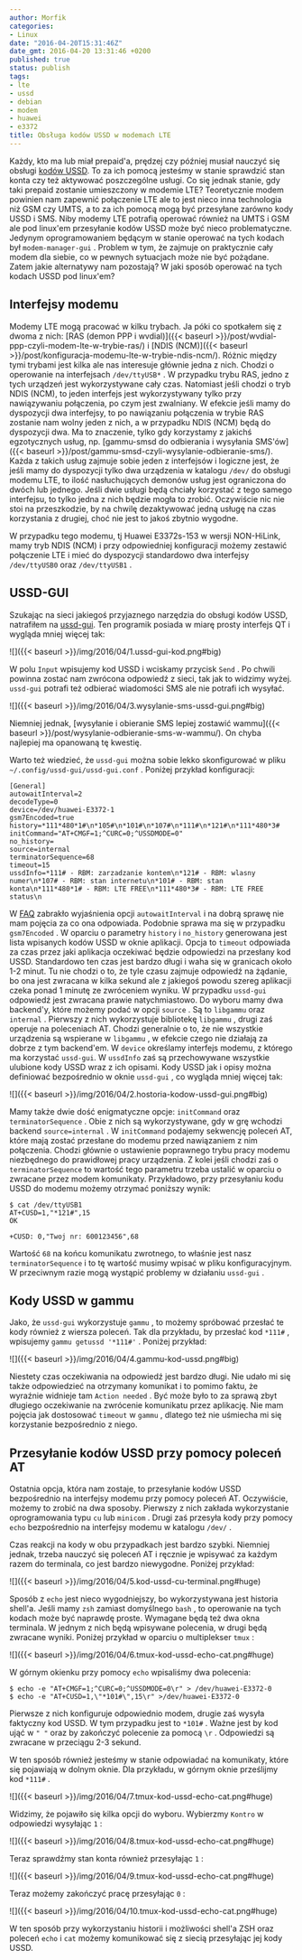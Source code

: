```yaml
---
author: Morfik
categories:
- Linux
date: "2016-04-20T15:31:46Z"
date_gmt: 2016-04-20 13:31:46 +0200
published: true
status: publish
tags:
- lte
- ussd
- debian
- modem
- huawei
- e3372
title: Obsługa kodów USSD w modemach LTE
---
```


Każdy, kto ma lub miał prepaid'a, prędzej czy później musiał nauczyć się obsługi [kodów
USSD](https://pl.wikipedia.org/wiki/Unstructured_Supplementary_Service_Data). To za ich pomocą
jesteśmy w stanie sprawdzić stan konta czy też aktywować poszczególne usługi. Co się jednak stanie,
gdy taki prepaid zostanie umieszczony w modemie LTE? Teoretycznie modem powinien nam zapewnić
połączenie LTE ale to jest nieco inna technologia niż GSM czy UMTS, a to za ich pomocą mogą być
przesyłane zarówno kody USSD i SMS. Niby modemy LTE potrafią operować również na UMTS i GSM ale pod
linux'em przesyłanie kodów USSD może być nieco problematyczne. Jedynym oprogramowaniem będącym w
stanie operować na tych kodach był `modem-manager-gui` . Problem w tym, że zajmuje on praktycznie
cały modem dla siebie, co w pewnych sytuacjach może nie być pożądane. Zatem jakie alternatywy nam
pozostają? W jaki sposób operować na tych kodach USSD pod linux'em?

<!--more-->
## Interfejsy modemu

Modemy LTE mogą pracować w kilku trybach. Ja póki co spotkałem się z dwoma z nich: [RAS (demon PPP i
wvdial)]({{< baseurl >}}/post/wvdial-ppp-czyli-modem-lte-w-trybie-ras/) i [NDIS
(NCM)]({{< baseurl >}}/post/konfiguracja-modemu-lte-w-trybie-ndis-ncm/). Różnic między tymi
trybami jest kilka ale nas interesuje głównie jedna z nich. Chodzi o operowanie na interfejsach
`/dev/ttyUSB*` . W przypadku trybu RAS, jedno z tych urządzeń jest wykorzystywane cały czas.
Natomiast jeśli chodzi o tryb NDIS (NCM), to jeden interfejs jest wykorzystywany tylko przy
nawiązywaniu połączenia, po czym jest zwalniany. W efekcie jeśli mamy do dyspozycji dwa interfejsy,
to po nawiązaniu połączenia w trybie RAS zostanie nam wolny jeden z nich, a w przypadku NDIS (NCM)
będą do dyspozycji dwa. Ma to znaczenie, tylko gdy korzystamy z jakichś egzotycznych usług, np.
[gammu-smsd do odbierania i wysyłania
SMS'ów]({{< baseurl >}}/post/gammu-smsd-czyli-wysylanie-odbieranie-sms/). Każda z takich usług
zajmuje sobie jeden z interfejsów i logiczne jest, że jeśli mamy do dyspozycji tylko dwa urządzenia
w katalogu `/dev/` do obsługi modemu LTE, to ilość nasłuchujących demonów usług jest ograniczona do
dwóch lub jednego. Jeśli dwie usługi będą chciały korzystać z tego samego interfejsu, to tylko jedna
z nich będzie mogła to zrobić. Oczywiście nic nie stoi na przeszkodzie, by na chwilę dezaktywować
jedną usługę na czas korzystania z drugiej, choć nie jest to jakoś zbytnio wygodne.

W przypadku tego modemu, tj Huawei E3372s-153 w wersji NON-HiLink, mamy tryb NDIS (NCM) i przy
odpowiedniej konfiguracji możemy zestawić połączenie LTE i mieć do dyspozycji standardowo dwa
interfejsy `/dev/ttyUSB0` oraz `/dev/ttyUSB1` .

## USSD-GUI

Szukając na sieci jakiegoś przyjaznego narzędzia do obsługi kodów USSD, natrafiłem na
[ussd-gui](https://github.com/mhogomchungu/ussd-gui). Ten programik posiada w miarę prosty interfejs
QT i wygląda mniej więcej tak:

![]({{< baseurl >}}/img/2016/04/1.ussd-gui-kod.png#big)

W polu `Input` wpisujemy kod USSD i wciskamy przycisk `Send` . Po chwili powinna zostać nam zwrócona
odpowiedź z sieci, tak jak to widzimy wyżej. `ussd-gui` potrafi też odbierać wiadomości SMS ale nie
potrafi ich wysyłać.

![]({{< baseurl >}}/img/2016/04/3.wysylanie-sms-ussd-gui.png#big)

Niemniej jednak, [wysyłanie i obieranie SMS lepiej zostawić
wammu]({{< baseurl >}}/post/wysylanie-odbieranie-sms-w-wammu/). On chyba najlepiej ma opanowaną tę
kwestię.

Warto też wiedzieć, że `ussd-gui` można sobie lekko skonfigurować w pliku
`~/.config/ussd-gui/ussd-gui.conf` . Poniżej przykład konfiguracji:

    [General]
    autowaitInterval=2
    decodeType=0
    device=/dev/huawei-E3372-1
    gsm7Encoded=true
    history=*111*480*1#\n*105#\n*101#\n*107#\n*111#\n*121#\n*111*480*3#
    initCommand="AT+CMGF=1;^CURC=0;^USSDMODE=0"
    no_history=
    source=internal
    terminatorSequence=68
    timeout=15
    ussdInfo=*111# - RBM: zarzadzanie kontem\n*121# - RBM: wlasny numer\n*107# - RBM: stan internetu\n*101# - RBM: stan konta\n*111*480*1# - RBM: LTE FREE\n*111*480*3# - RBM: LTE FREE status\n

W [FAQ](https://github.com/mhogomchungu/ussd-gui/wiki/Frequently-Asked-Questions) zabrakło
wyjaśnienia opcji `autowaitInterval` i na dobrą sprawę nie mam pojęcia za co ona odpowiada.
Podobnie sprawa ma się w przypadku `gsm7Encoded` . W oparciu o parametry `history` i `no_history`
generowana jest lista wpisanych kodów USSD w oknie aplikacji. Opcja to `timeout` odpowiada za czas
przez jaki aplikacja oczekiwać będzie odpowiedzi na przesłany kod USSD. Standardowo ten czas jest
bardzo długi i waha się w granicach około 1-2 minut. Tu nie chodzi o to, że tyle czasu zajmuje
odpowiedź na żądanie, bo ona jest zwracana w kilka sekund ale z jakiegoś powodu szereg aplikacji
czeka ponad 1 minutę ze zwróceniem wyniku. W przypadku `ussd-gui` odpowiedź jest zwracana prawie
natychmiastowo. Do wyboru mamy dwa backend'y, które możemy podać w opcji `source` . Są to `libgammu`
oraz `internal` . Pierwszy z nich wykorzystuje bibliotekę `libgammu` , drugi zaś operuje na
poleceniach AT. Chodzi generalnie o to, że nie wszystkie urządzenia są wspierane w `libgammu` , w
efekcie czego nie działają za dobrze z tym backend'em. W `device` określamy interfejs modemu, z
którego ma korzystać `ussd-gui`. W `ussdInfo` zaś są przechowywane wszystkie ulubione kody USSD
wraz z ich opisami. Kody USSD jak i opisy można definiować bezpośrednio w oknie `ussd-gui` , co
wygląda mniej więcej tak:

![]({{< baseurl >}}/img/2016/04/2.hostoria-kodow-ussd-gui.png#big)

Mamy także dwie dość enigmatyczne opcje: `initCommand` oraz `terminatorSequence` . Obie z nich są
wykorzystywane, gdy w grę wchodzi backend `source=internal` . W `initCommand` podajemy sekwencję
poleceń AT, które mają zostać przesłane do modemu przed nawiązaniem z nim połączenia. Chodzi głównie
o ustawienie poprawnego trybu pracy modemu niezbędnego do prawidłowej pracy urządzenia. Z kolei
jeśli chodzi zaś o `terminatorSequence` to wartość tego parametru trzeba ustalić w oparciu o
zwracane przez modem komunikaty. Przykładowo, przy przesyłaniu kodu USSD do modemu możemy otrzymać
poniższy wynik:

    $ cat /dev/ttyUSB1
    AT+CUSD=1,"*121#",15
    OK

    +CUSD: 0,"Twoj nr: 600123456",68

Wartość `68` na końcu komunikatu zwrotnego, to właśnie jest nasz `terminatorSequence` i to tę
wartość musimy wpisać w pliku konfiguracyjnym. W przeciwnym razie mogą wystąpić problemy w
działaniu `ussd-gui` .

## Kody USSD w gammu

Jako, że `ussd-gui` wykorzystuje `gammu` , to możemy spróbować przesłać te kody również z wiersza
poleceń. Tak dla przykładu, by przesłać kod `*111#` , wpisujemy `gammu getussd '*111#'` . Poniżej
przykład:

![]({{< baseurl >}}/img/2016/04/4.gammu-kod-ussd.png#big)

Niestety czas oczekiwania na odpowiedź jest bardzo długi. Nie udało mi się także odpowiedzieć na
otrzymany komunikat i to pomimo faktu, że wyraźnie widnieje tam `Action needed` . Być może było to
za sprawą zbyt długiego oczekiwanie na zwrócenie komunikatu przez aplikację. Nie mam pojęcia jak
dostosować `timeout` w `gammu` , dlatego też nie uśmiecha mi się korzystanie bezpośrednio z niego.

## Przesyłanie kodów USSD przy pomocy poleceń AT

Ostatnia opcja, która nam zostaje, to przesyłanie kodów USSD bezpośrednio na interfejsy modemu przy
pomocy poleceń AT. Oczywiście, możemy to zrobić na dwa sposoby. Pierwszy z nich zakłada
wykorzystanie oprogramowania typu `cu` lub `minicom` . Drugi zaś przesyła kody przy pomocy `echo`
bezpośrednio na interfejsy modemu w katalogu `/dev/` .

Czas reakcji na kody w obu przypadkach jest bardzo szybki. Niemniej jednak, trzeba nauczyć się
poleceń AT i ręcznie je wpisywać za każdym razem do terminala, co jest bardzo niewygodne. Poniżej
przykład:

![]({{< baseurl >}}/img/2016/04/5.kod-ussd-cu-terminal.png#huge)

Sposób z `echo` jest nieco wygodniejszy, bo wykorzystywana jest historia shell'a. Jeśli mamy `zsh`
zamiast domyślnego `bash` , to operowanie na tych kodach może być naprawdę proste. Wymagane będą też
dwa okna terminala. W jednym z nich będą wpisywane polecenia, w drugi będą zwracane wyniki. Poniżej
przykład w oparciu o multiplekser `tmux` :

![]({{< baseurl >}}/img/2016/04/6.tmux-kod-ussd-echo-cat.png#huge)

W górnym okienku przy pomocy `echo` wpisaliśmy dwa polecenia:

    $ echo -e "AT+CMGF=1;^CURC=0;^USSDMODE=0\r" > /dev/huawei-E3372-0
    $ echo -e "AT+CUSD=1,\"*101#\",15\r" >/dev/huawei-E3372-0

Pierwsze z nich konfiguruje odpowiednio modem, drugie zaś wysyła faktyczny kod USSD. W tym przypadku
jest to `*101#` . Ważne jest by kod ująć w `" "` oraz by zakończyć polecenie za pomocą `\r` .
Odpowiedzi są zwracane w przeciągu 2-3 sekund.

W ten sposób również jesteśmy w stanie odpowiadać na komunikaty, które się pojawiają w dolnym oknie.
Dla przykładu, w górnym oknie prześlijmy kod `*111#` .

![]({{< baseurl >}}/img/2016/04/7.tmux-kod-ussd-echo-cat.png#huge)

Widzimy, że pojawiło się kilka opcji do wyboru. Wybierzmy `Kontro` w odpowiedzi wysyłając `1` :

![]({{< baseurl >}}/img/2016/04/8.tmux-kod-ussd-echo-cat.png#huge)

Teraz sprawdźmy stan konta również przesyłając `1` :

![]({{< baseurl >}}/img/2016/04/9.tmux-kod-ussd-echo-cat.png#huge)

Teraz możemy zakończyć pracę przesyłając `0` :

![]({{< baseurl >}}/img/2016/04/10.tmux-kod-ussd-echo-cat.png#huge)

W ten sposób przy wykorzystaniu historii i możliwości shell'a ZSH oraz poleceń `echo` i `cat` możemy
komunikować się z siecią przesyłając jej kody USSD.
